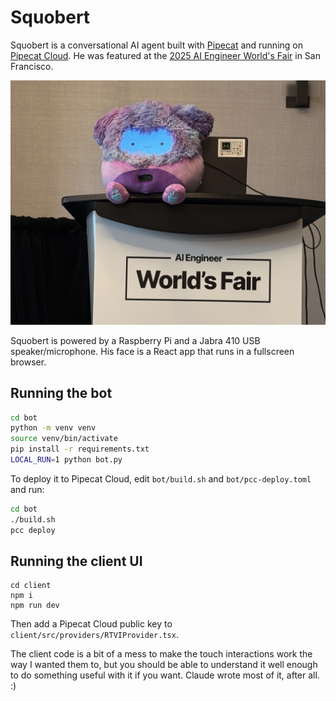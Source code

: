 # Squobert

Squobert is a conversational AI agent built with [Pipecat](https://pipecat.ai) and running on [Pipecat Cloud](https://pipecat.daily.co). He was featured at the [2025 AI Engineer World's Fair](https://www.ai.engineer/) in San Francisco.

![squobert](./squobert.jpeg)

Squobert is powered by a Raspberry Pi and a Jabra 410 USB speaker/microphone. His face is a React app that runs in a fullscreen browser.

## Running the bot

```bash
cd bot
python -m venv venv
source venv/bin/activate
pip install -r requirements.txt
LOCAL_RUN=1 python bot.py
```

To deploy it to Pipecat Cloud, edit `bot/build.sh` and `bot/pcc-deploy.toml` and run:

```bash
cd bot
./build.sh
pcc deploy
```

## Running the client UI

```
cd client
npm i
npm run dev
```

Then add a Pipecat Cloud public key to `client/src/providers/RTVIProvider.tsx`.

The client code is a bit of a mess to make the touch interactions work the way I wanted them to, but you should be able to understand it well enough to do something useful with it if you want. Claude wrote most of it, after all. :)
